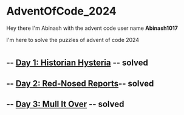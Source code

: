 # AdventOfCode_2024

Hey there I'm Abinash with the advent code user name **Abinash1017**

I'm here to solve the puzzles of advent of code 2024
#
## -- [Day 1: Historian Hysteria](https://adventofcode.com/2024/day/1) -- **solved**

## -- [Day 2: Red-Nosed Reports](https://adventofcode.com/2024/day/2)-- **solved**

## -- [Day 3: Mull It Over](https://adventofcode.com/2024/day/3) -- **solved**



